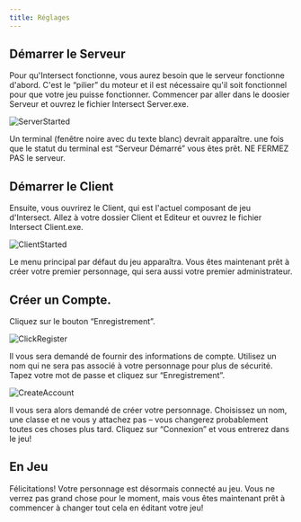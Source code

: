 ```yaml
---
title: Réglages
---
```



## Démarrer le Serveur
Pour qu'Intersect fonctionne, vous aurez besoin que le serveur fonctionne d'abord. C'est le “pilier” du moteur et il est nécessaire qu'il soit fonctionnel pour que votre jeu puisse fonctionner.
Commencer par aller dans le doosier Serveur et ouvrez le fichier Intersect Server.exe.

![ServerStarted](https://www.ascensiongamedev.com/resources/filehost/a65f2516e77a8dbcca43e2239a194cad.png)

Un terminal (fenêtre noire avec du texte blanc) devrait apparaître. une fois que le statut du terminal est “Serveur Démarré” vous êtes prêt. NE FERMEZ PAS le serveur.


## Démarrer le Client
Ensuite, vous ouvrirez le Client, qui est l'actuel composant de jeu d'Intersect.
Allez à votre dossier Client et Editeur et ouvrez le fichier Intersect Client.exe.

![ClientStarted](https://www.ascensiongamedev.com/resources/filehost/7d6fb88ed7da7c68317e8f4e427c56ba.png)

Le menu principal par défaut du jeu apparaîtra. Vous êtes maintenant prêt à créer votre premier personnage, qui sera aussi votre premier administrateur.


## Créer un Compte.
Cliquez sur le bouton “Enregistrement”.

![ClickRegister](https://www.ascensiongamedev.com/resources/filehost/fe965e58f48769784b5408936c2b0f70.png)

Il vous sera demandé de fournir des informations de compte. Utilisez un nom qui ne sera pas associé à votre personnage pour plus de sécurité. Tapez votre mot de passe et cliquez sur “Enregistrement”.

![CreateAccount](https://www.ascensiongamedev.com/resources/filehost/fc9db6f3fc12e0f70e1530dbe9b75bed.png)

Il vous sera alors demandé de créer votre personnage. Choisissez un nom, une classe et ne vous y attachez pas – vous changerez probablement toutes ces choses plus tard.
Cliquez sur “Connexion” et vous entrerez dans le jeu!


 ## En Jeu
Félicitations! Votre personnage est désormais connecté au jeu. Vous ne verrez pas grand chose pour le moment, mais vous êtes maintenant prêt à commencer à changer tout cela en éditant votre jeu!
